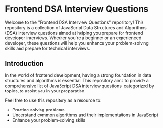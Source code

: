 # Frontend DSA Interview Questions

Welcome to the "Frontend DSA Interview Questions" repository! This repository is a collection of JavaScript Data Structures and Algorithms (DSA) interview questions aimed at helping you prepare for frontend developer interviews. Whether you're a beginner or an experienced developer, these questions will help you enhance your problem-solving skills and prepare for technical interviews.


## Introduction

In the world of frontend development, having a strong foundation in data structures and algorithms is essential. This repository aims to provide a comprehensive list of JavaScript DSA interview questions, categorized by topics, to assist you in your preparation.

Feel free to use this repository as a resource to:

- Practice solving problems
- Understand common algorithms and their implementations in JavaScript
- Enhance your problem-solving skills


